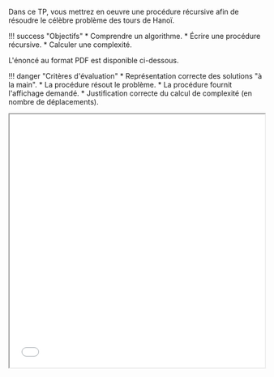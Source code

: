 Dans ce TP, vous mettrez en oeuvre une procédure récursive afin de résoudre le célèbre problème des tours de Hanoï.

!!! success "Objectifs"
    * Comprendre un algorithme.
    * Écrire une procédure récursive.
    * Calculer une complexité.

L'énoncé au format PDF est disponible ci-dessous.

!!! danger "Critères d'évaluation"
    * Représentation correcte des solutions "à la main".
    * La procédure résout le problème.
    * La procédure fournit l'affichage demandé.
    * Justification correcte du calcul de complexité (en nombre de déplacements).

<iframe src="../../../../assets/pdf/TP_Tours_Hanoi.pdf" width="100%" height="500px"> </iframe>
